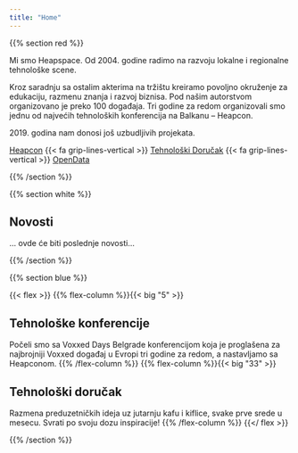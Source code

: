 ```yaml
---
title: "Home"
---
```


{{% section red %}}

Mi smo Heapspace. Od 2004. godine radimo na razvoju lokalne i regionalne tehnološke scene.

Kroz saradnju sa ostalim akterima na tržištu kreiramo povoljno okruženje za edukaciju, razmenu znanja i razvoj biznisa. Pod našim autorstvom organizovano je preko 100 događaja. Tri godine za redom organizovali smo jednu od najvećih tehnoloških konferencija na Balkanu – Heapcon.

2019\. godina nam donosi još uzbudljivih projekata.

[Heapcon](https://heapcon.io) {{< fa grip-lines-vertical >}} [Tehnološki Doručak](https://tehnoloskidorucak.io) {{< fa grip-lines-vertical >}} [OpenData](https://opendata.rs)

{{% /section %}}

<!------------------------------------------------------------------------------------------------>

{{% section white %}}
## Novosti

... ovde će biti poslednje novosti...

{{% /section %}}

<!------------------------------------------------------------------------------------------------>

{{% section blue %}}


{{< flex >}}
{{% flex-column %}}{{< big "5" >}}

## Tehnološke konferencije

Počeli smo sa Voxxed Days Belgrade konferencijom koja je proglašena za najbrojniji Voxxed događaj u Evropi tri godine za redom, a nastavljamo sa Heapconom.
{{% /flex-column %}}
{{% flex-column %}}{{< big "33" >}}

## Tehnološki doručak

Razmena preduzetničkih ideja uz jutarnju kafu i kiflice, svake prve srede u mesecu. Svrati po svoju dozu inspiracije!
{{% /flex-column %}}
{{</ flex >}}


{{% /section %}}
